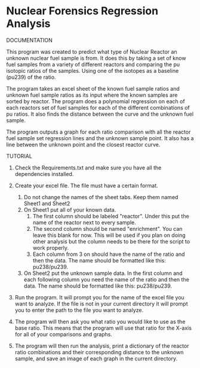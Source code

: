 Nuclear Forensics Regression Analysis
==================================

DOCUMENTATION

This program was created to predict what type of Nuclear Reactor an unknown nuclear fuel sample is from.
It does this by taking a set of know fuel samples from a variety of different reactors and comparing the
pu isotopic ratios of the samples. Using one of the isotopes as a baseline (pu239) of the ratio.

The program takes an excel sheet of the known fuel sample ratios and unknown fuel sample ratios as its
input where the known samples are sorted by reactor. The program does a polynomial regression on each
of each reactors set of fuel samples for each of the different combinations of pu ratios. It also finds
the distance between the curve and the unknown fuel sample.

The program outputs a graph for each ratio comparison with all the reactor fuel sample set regression
lines and the unknown sample point. It also has a line between the unknown point and the closest
reactor curve.

TUTORIAL

1. Check the Requirements.txt and make sure you have all the dependencies installed.

2. Create your excel file. The file must have a certain format.
    1. Do not change the names of the sheet tabs. Keep them named Sheet1 and Sheet2
    2. On Sheet1 put all of your known data. 
        1. The first column should be labeled "reactor". Under this put the name of the reactor
        next to every sample.
        2. The second column should be named "enrichment". You can leave this blank for now.
        This will be used if you plan on doing other analysis but the column needs to be there
        for the script to work properly.
        3. Each column from 3 on should have the name of the ratio and then the data. The name
        should be formatted like this: pu238/pu239.
    3. On Sheet2 put the unknown sample data. In the first column and each following column you need
    the name of the ratio and then the data. The name should be formatted like this: pu238/pu239.

3. Run the program. It will prompt you for the name of the excel file you want to analyze.
If the file is not in your current directory it will prompt you to enter the path to 
the file you want to analyze.

4. The program will then ask you what ratio you would like to use as the base ratio. This means
that the program will use that ratio for the X-axis for all of your comparisons and graphs.

5. The program will then run the analysis, print a dictionary of the reactor ratio combinations
and their corresponding distance to the unknown sample, and save an image of each graph in the 
current directory.

